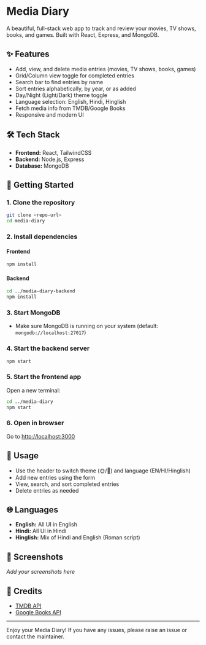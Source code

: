 # Media Diary

A beautiful, full-stack web app to track and review your movies, TV shows, books, and games. Built with React, Express, and MongoDB.

## ✨ Features
- Add, view, and delete media entries (movies, TV shows, books, games)
- Grid/Column view toggle for completed entries
- Search bar to find entries by name
- Sort entries alphabetically, by year, or as added
- Day/Night (Light/Dark) theme toggle
- Language selection: English, Hindi, Hinglish
- Fetch media info from TMDB/Google Books
- Responsive and modern UI

## 🛠️ Tech Stack
- **Frontend:** React, TailwindCSS
- **Backend:** Node.js, Express
- **Database:** MongoDB

## 🚀 Getting Started

### 1. Clone the repository
```bash
git clone <repo-url>
cd media-diary
```

### 2. Install dependencies
#### Frontend
```bash
npm install
```
#### Backend
```bash
cd ../media-diary-backend
npm install
```

### 3. Start MongoDB
- Make sure MongoDB is running on your system (default: `mongodb://localhost:27017`)

### 4. Start the backend server
```bash
npm start
```

### 5. Start the frontend app
Open a new terminal:
```bash
cd ../media-diary
npm start
```

### 6. Open in browser
Go to [http://localhost:3000](http://localhost:3000)

## 📝 Usage
- Use the header to switch theme (🌞/🌙) and language (EN/HI/Hinglish)
- Add new entries using the form
- View, search, and sort completed entries
- Delete entries as needed

## 🌐 Languages
- **English:** All UI in English
- **Hindi:** All UI in Hindi
- **Hinglish:** Mix of Hindi and English (Roman script)

## 📸 Screenshots
_Add your screenshots here_

## 🙏 Credits
- [TMDB API](https://www.themoviedb.org/documentation/api)
- [Google Books API](https://developers.google.com/books)

---

Enjoy your Media Diary! If you have any issues, please raise an issue or contact the maintainer.
